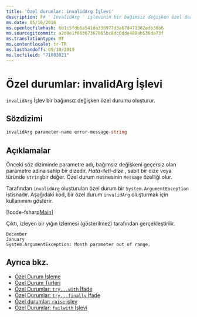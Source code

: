 ```yaml
---
title: 'Özel durumlar: invalidArg İşlevi'
description: F# ' InvalidArg ' işlevinin bir bağımsız değişken özel durumu üretme hakkında bilgi edinin.
ms.date: 05/16/2016
ms.openlocfilehash: 6b1c5fdb5a541da336977d3a67d471302edb36b6
ms.sourcegitcommit: a2d0e1f66367367065bc8dc0dde488ab536da73f
ms.translationtype: MT
ms.contentlocale: tr-TR
ms.lasthandoff: 09/18/2019
ms.locfileid: "71083021"
---
```

# <a name="exceptions-the-invalidarg-function"></a>Özel durumlar: invalidArg İşlevi

`invalidArg` İşlev bir bağımsız değişken özel durumu oluşturur.

## <a name="syntax"></a>Sözdizimi

```fsharp
invalidArg parameter-name error-message-string
```

## <a name="remarks"></a>Açıklamalar

Önceki söz diziminde parametre adı, bağımsız değişkeni geçersiz olan parametre adına sahip bir dizedir. *Hata-ileti-dize* , sabit bir dize veya türünde `string`bir değer. Özel durum nesnesinin `Message` özelliği olur.

Tarafından `invalidArg` oluşturulan özel durum bir `System.ArgumentException` istisnadır. Aşağıdaki kod, bir özel durum `invalidArg` oluşturmak için kullanımını gösterir.

[!code-fsharp[Main](~/samples/snippets/fsharp/lang-ref-2/snippet6101.fs)]

Çıktı, izleyen bir yığın izlemesi (gösterilmez) tarafından gerçekleştirilir.

```console
December
January
System.ArgumentException: Month parameter out of range.
```

## <a name="see-also"></a>Ayrıca bkz.

- [Özel Durum İşleme](index.md)
- [Özel Durum Türleri](exception-types.md)
- [Özel Durumlar: `try...with` İfade](the-try-with-expression.md)
- [Özel Durumlar: `try...finally` İfade](the-try-finally-expression.md)
- [Özel durumlar: `raise` işlev](the-raise-function.md)
- [Özel Durumlar: `failwith` İşlevi](the-failwith-function.md)
